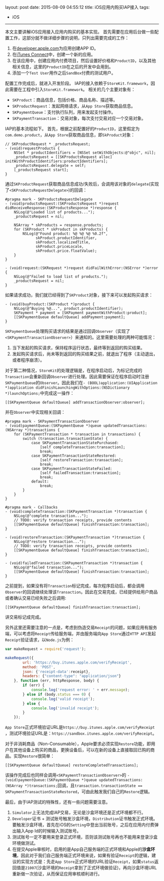 layout: post
date: 2015-08-09 04:55:12
title: iOS应用内购买IAP接入
tags: 
- iOS
---

本文主要讲解iOS应用接入应用内购买的基本实现。
首先需要在应用后台做一些配置工作，这部分就不做详细步骤的说明，只列出需要完成的工作：
1. 在[developer.apple.com](https://developer.apple.com/)为应用创建APP ID。
2. 在[iTunes Connect](https://itunesconnect.apple.com/)中，创建一个新的应用。
3. 在该应用中，创建应用内付费项目，然后设置好价格和`ProductID`，以及其他相关信息，这里的`ProductID`在之后的开发中会用到。
4. 添加一个`Test User`用作之后`SandBox`付费的测试用户。

配置工作完成后，就进入开发阶段。
IAP的接入依赖于`StoreKit.framework`，因此需要在工程中引入`StoreKit.framework`。
相关的几个主要对象有：
- `SKProduct`：商品信息，包括价格、商品名称、描述等。
- `SKProductRequest`：发起网络请求，从`App Store`获取商品信息。
- `SKPaymentQueue`：支付执行队列，用来发起支付操作。
- `SKPaymentTransaction`：交易对象，每次支付交易对应一个交易对象。

IAP的基本流程如下。
首先，根据之前配置好的`ProductID`，这里假定为`com.demo.product`，从`App Store`获取商品信息，即`SkProduct`对象：

```objc
// SKProductRequest * _productsRequest;
- (void)requestProducts {
    NSSet * productIdentifiers = [NSSet setWithObjects:@"objc", nil];
    _productsRequest = [[SKProductsRequest alloc] initWithProductIdentifiers:productIdentifiers];
    _productsRequest.delegate = self;
    [_productsRequest start];
}
```

通过`SKProductRequest`获取商品信息成功/失败后，会调用该对象的`delegate`(实现了`<SKProductsRequestDelegate>`)的回调：
```objc
#pragma mark - SKProductsRequestDelegate
- (void)productsRequest:(SKProductsRequest *)request didReceiveResponse:(SKProductsResponse *)response {
    NSLog(@"Loaded list of products...");
    _productsRequest = nil;
    
    NSArray * skProducts = response.products;
    for (SKProduct * skProduct in skProducts) {
        NSLog(@"Found product: %@ %@ %@ %0.2f",
              skProduct.productIdentifier,
              skProduct.localizedTitle,
              skProduct.priceLocale,
              skProduct.price.floatValue);
    }
}

- (void)request:(SKRequest *)request didFailWithError:(NSError *)error {
    NSLog(@"Failed to load list of products.");
    _productsRequest = nil;
}
```

如果请求成功，我们就已经得到了`SKProduct`对象，接下来可以发起购买请求：
```objc
- (void)buyProduct:(SKProduct *)product {
    NSLog(@"Buying %@...", product.productIdentifier);
    SKPayment * payment = [SKPayment paymentWithProduct:product];
    [[SKPaymentQueue defaultQueue] addPayment:payment];
}
```
`SKPaymentQueue`处理购买请求的结果是通过回调`Observer`（实现了`<SKPaymentTransactionObserver>`）来通知的。这里需要处理的两种可能情况：
1. 当下发起的购买请求，保持程序运行状态，最终等到返回的购买结果。
2. 发起购买请求后，尚未等到返回的购买结果之前，就退出了程序（主动退出，或者程序崩溃）。

对于第二种情况，`StoreKit`的处理逻辑是，在程序启动后，为标记完成的`Transaction`会重新回调`Observer`进行处理。因此需要保证在程序启动时注册`SKPaymentQueue`的`Observer`。因此我们在`- (BOOL)application:(UIApplication *)application didFinishLaunchingWithOptions:(NSDictionary *)launchOptions;`中完成这一操作：
```objc
[[SKPaymentQueue defaultQueue] addTransactionObserver:observer];
```
并在`Observer`中实现相关回调：
```objc
#pragma mark - SKPaymentTransactionObserver
- (void)paymentQueue:(SKPaymentQueue *)queue updatedTransactions:(NSArray *)transactions {
    for (SKPaymentTransaction * transaction in transactions) {
        switch (transaction.transactionState) {
            case SKPaymentTransactionStatePurchased:
                [self completeTransaction:transaction];
                break;
            case SKPaymentTransactionStateRestored:
                [self restoreTransaction:transaction];
                break;
            case SKPaymentTransactionStateFailed:
                [self failedTransaction:transaction];
                break;
            default:
                break;
        }
    }
}

#pragma mark - Callbacks
- (void)completeTransaction:(SKPaymentTransaction *)transaction {
    NSLog(@"complete transaction...");
    // TODO: verify transaction receipts, provide contents
    [[SKPaymentQueue defaultQueue] finishTransaction:transaction];
}

- (void)restoreTransaction:(SKPaymentTransaction *)transaction {
    NSLog(@"restore transaction...");
    // TODO: verify transaction receipts, provide contents
    [[SKPaymentQueue defaultQueue] finishTransaction:transaction];
}

- (void)failedTransaction:(SKPaymentTransaction *)transaction {
    NSLog(@"failed transaction...");
    [[SKPaymentQueue defaultQueue] finishTransaction:transaction];
}
```
之前提到，如果没有将`Transaction`标记完成，每次程序启动后，都会调用`Observer`的回调继续处理该`Transaction`。因此在交易完成，已经提供给用户商品或者确认交易已经失败之后调用:
```objc
[[SKPaymentQueue defaultQueue] finishTransaction:transaction];
```
讲交易标记成完成。

另外这里还需要注意的一点是，考虑到伪造交易`Receipt`的问题，如果应用有服务端，可以考虑将`Receipt`传给服务端，并由服务端向`App Store`通过`HTTP API`发起`Receipt`验证请求，以`Node.js`为例：
```javascript
var makeRequest = require('request');

makeRequest({
        url: 'https://buy.itunes.apple.com/verifyReceipt',
        method: 'POST',
        json: {'receipt-data':receipt},
        headers: {"content-type": "application/json"}
    }, function (err, httpResponse, body) {
        if (err) {
            console.log('request error: ' + err.message);
        } else if (body.status === 0) {
            console.log('valid receipt');
        } else {
            console.log('invalid receipt');
        }
    });
```
`App Store`正式环境验证URL是`https://buy.itunes.apple.com/verifyReceipt` ，测试环境验证URL是：`https://sandbox.itunes.apple.com/verifyReceipt`。

对于非消耗商品（Non-Consumable），Apple要求必须实现`Restore`功能，即用户在其他设备上购买的商品，更换设备后，可以在新的设备上直接取回已购的商品。实现`Restore`很简单：
```objc
[[SKPaymentQueue defaultQueue] restoreCompletedTransactions];
```
该操作完成后也同样会调用`<SKPaymentTransactionObserver>`的
`- (void)paymentQueue:(SKPaymentQueue *)queue updatedTransactions:(NSArray *)transactions;`回调，且`transaction.transactionState == SKPaymentTransactionStateRestored`，可由此触发我们自己的`Restore`逻辑。

最后，由于IAP测试的特殊性，还有一些问题需要注意。
1. `Simulator`上无法完成IAP交易，无论是沙盒环境还是正式环境都不行。
2. `Developer`证书 + 测试账号触发沙盒环境，`Distribution`证书触发正式环境。要触发沙盒环境，首先在iOS的`Setting`中登出当前账号，之后在应用内付费弹出输入App Id的时候输入测试账号。
3. 测试账号一定不要用来登录正式环境，否则该测试账号再也不能用来登录沙盒环境做测试。
4. 在提交Apple审核时，启用的是App自己服务端的正式环境和Apple的**沙盒环境**，因此对于我们自己服务端正式环境来说，如果有验证`Receipt`的逻辑，建议的实现方式是：先走`App Store`正式环境的URL验证`Receipt`，如果`status`返回值是`21007`(沙盒环境的`Receipt`拿到了正式环境做验证)，再向沙盒环境URL重新做一次验证，从而保证应用审核顺利进行。